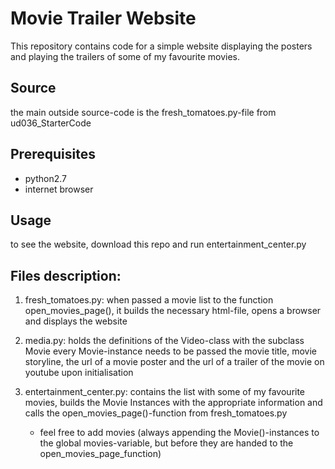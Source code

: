 # Movie Trailer Website

This repository contains code for a simple website displaying the posters and playing the trailers of some of my favourite movies.

## Source
the main outside source-code is the fresh_tomatoes.py-file from ud036_StarterCode

## Prerequisites
- python2.7
- internet browser

## Usage
to see the website, download this repo and run entertainment_center.py

## Files description:
1. fresh_tomatoes.py:
    when passed a movie list to the function open_movies_page(),
    it builds the necessary html-file, opens a browser and displays the website

2. media.py:
    holds the definitions of the Video-class with the subclass Movie
    every Movie-instance needs to be passed the movie title, movie storyline, the url of a movie poster and the url of a trailer of the movie on youtube upon initialisation

3. entertainment_center.py:
    contains the list with some of my favourite movies, builds the Movie Instances with the appropriate information
    and calls the open_movies_page()-function from fresh_tomatoes.py
    - feel free to add movies (always appending the Movie()-instances to the global movies-variable, but before they are handed to the open_movies_page_function)
